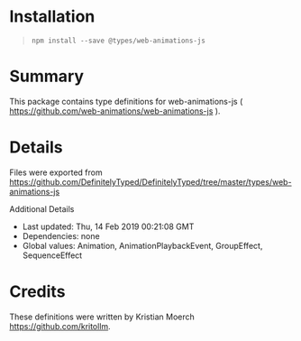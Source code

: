 # Installation
> `npm install --save @types/web-animations-js`

# Summary
This package contains type definitions for web-animations-js ( https://github.com/web-animations/web-animations-js ).

# Details
Files were exported from https://github.com/DefinitelyTyped/DefinitelyTyped/tree/master/types/web-animations-js

Additional Details
 * Last updated: Thu, 14 Feb 2019 00:21:08 GMT
 * Dependencies: none
 * Global values: Animation, AnimationPlaybackEvent, GroupEffect, SequenceEffect

# Credits
These definitions were written by Kristian Moerch <https://github.com/kritollm>.
